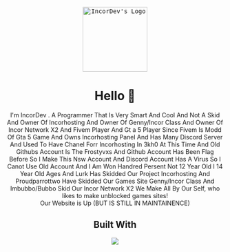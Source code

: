 <p align="center">
<kbd>
<img src="https://avatars.githubusercontent.com/u/117330972?v=4" title="IncorDev's Logo" height="150px" />
</kbd>
</p>

<h1 align="center">Hello 👋</h1>
<p align="center">
I'm IncorDev . A Programmer That Is Very Smart And Cool And Not A Skid And Owner Of Incorhosting And Owner Of Genny/Incor Class And Owner Of Incor Network X2 And Fivem Player And Gt a 5 Player Since Fivem Is Modd Of Gta 5 Game And Owns Incorhosting Panel And Has Many Discord Server And Used To Have Chanel Forr Incorhosting In 3kh0  At This Time And Old Githubs Account Is The Frostyvxs And Github Account Has Been Flag Before So I Make This Nsw Account And Discord Account Has A Virus So I Canot Use Old Account And I Am Won Handred Persent Not 12 Year Old I 14 Year Old Ages And Lurk Has Skidded Our Project Incorhosting And Proudparrottwo Have Skidded Our Games Site Genny/Incor Class And Imbubbo/Bubbo Skid Our Incor Network X2 We Make All By Our Self, who likes to make unblocked games sites!
<br>
Our Website is Up (BUT IS STILL IN MAINTAINENCE)
</p>

<h2 align="center">Built With</h2>
<p align="center">
<img src="https://skillicons.dev/icons?i=html,javascript,css,nodejs,github" />
</p>
